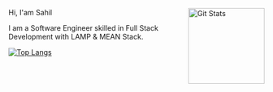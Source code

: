 <a href="https://github.com/sahilofficial671"><img alt="Git Stats" src="https://github-readme-stats.vercel.app/api?username=sahilofficial671&show_icons=true&hide=stars" align="right" height="150" /></a>

Hi, I'am Sahil


I am a Software Engineer skilled in Full Stack Development with LAMP & MEAN Stack.

[![Top Langs](https://github-readme-stats.vercel.app/api/top-langs/?username=sahilofficial671)](https://github.com/sahilofficial671/profile)
